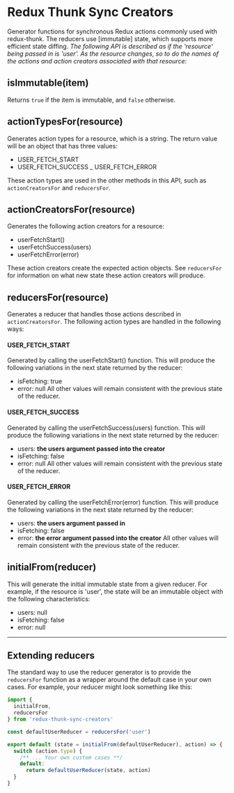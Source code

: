 # Redux Thunk Sync Creators

Generator functions for synchronous Redux actions commonly used with redux-thunk. The reducers use [immutable] state, which supports more efficient state diffing. *The following API is described as if the 'resource' being passed in is 'user'. As the resource changes, so to do the names of the actions and action creators associated with that resource*:

## isImmutable(item)
Returns `true` if the item is immutable, and `false` otherwise.

## actionTypesFor(resource)
Generates action types for a resource, which is a string. The return value will be an object that has three values:

 - USER_FETCH_START
 - USER_FETCH_SUCCESS
 _ USER_FETCH_ERROR

These action types are used in the other methods in this API, such as `actionCreatorsFor` and `reducersFor`.

## actionCreatorsFor(resource)
Generates the following action creators for a resource:

 - userFetchStart()
 - userFetchSuccess(users)
 - userFetchError(error)

These action creators create the expected action objects. See `reducersFor` for information on what new state these action creators will produce.

## reducersFor(resource)
Generates a reducer that handles those actions described in `actionCreatorsFor`. The following action types are handled in the following ways:

#### USER_FETCH_START
Generated by calling the userFetchStart() function. This will produce the following variations in the next state returned by the reducer:
 - isFetching: true
 - error: null
All other values will remain consistent with the previous state of the reducer.

#### USER_FETCH_SUCCESS
Generated by calling the userFetchSuccess(users) function. This will produce the following variations in the next state returned by the reducer:
 - users: **the users argument passed into the creator**
 - isFetching: false
 - error: null
All other values will remain consistent with the previous state of the reducer.

#### USER_FETCH_ERROR
Generated by calling the userFetchError(error) function. This will produce the following variations in the next state returned by the reducer:
 - users: **the users argument passed in**
 - isFetching: false
 - error: **the error argument passed into the creator**
All other values will remain consistent with the previous state of the reducer.

## initialFrom(reducer)
This will generate the initial immutable state from a given reducer. For example, if the resource is 'user', the state will be an immutable object with the following characteristics:
 - users: null
 - isFetching: false
 - error: null

----------------

## Extending reducers
The standard way to use the reducer generator is to provide the `reducersFor` function as a wrapper around the default case in your own cases. For example, your reducer might look something like this:

```javascript
import {
  initialFrom,
  reducersFor
} from 'redux-thunk-sync-creators'

const defaultUserReducer = reducersFor('user')

export default (state = initialFrom(defaultUserReducer), action) => {
  switch (action.type) {
    /** ... Your own custom cases **/
    default:
      return defaultUserReducer(state, action)
  }
}
```
